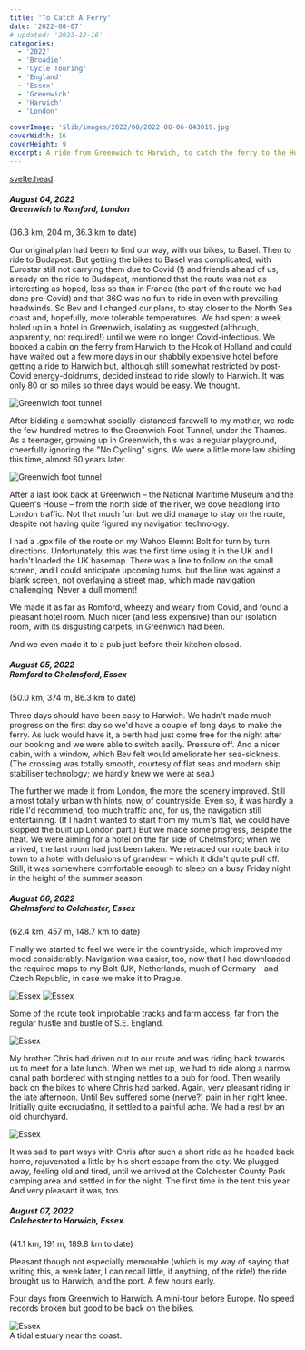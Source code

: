 ```yaml
---
title: 'To Catch A Ferry'
date: '2022-08-07'
# updated: '2023-12-16'
categories:
  - '2022'
  - 'Broadie'
  - 'Cycle Touring'
  - 'England'
  - 'Essex'
  - 'Greenwich'
  - 'Harwich'
  - 'London'

coverImage: '$lib/images/2022/08/2022-08-06-043019.jpg'
coverWidth: 16
coverHeight: 9
excerpt: A ride from Greenwich to Harwich, to catch the ferry to the Hook of Holland...
---
```


<script>
	import Callout from '$lib/components/Callout.svelte'
  import Img from '$lib/components/Img.svelte'
</script>

<svelte:head>

<title>2022 UK</title>
</svelte:head>

<section class="card">
  <h5>
    August 04, 2022 <br/>   Greenwich to Romford, London 
  </h5>(36.3 km, 204 m, 36.3 km to date)
  <br /> 
  <p>Our original plan had been to find our way, with our bikes, to Basel. Then to ride to Budapest. But getting the bikes to Basel was complicated, with Eurostar still not carrying them due to Covid (!) and friends ahead of us, already on the ride to Budapest, mentioned that the route was not as interesting as hoped, less so than in France (the part of the route we had done pre-Covid) and that 36C was no fun to ride in even with prevailing headwinds. So Bev and I changed our plans, to stay closer to the North Sea coast and, hopefully, more tolerable temperatures. We had spent a week holed up in a hotel in Greenwich, isolating as suggested (although, apparently, not required!) until we were no longer Covid-infectious. We booked a cabin on the ferry from Harwich to the Hook of Holland and could have waited out a few more days in our shabbily expensive hotel before getting a ride to Harwich but, although still somewhat restricted by post-Covid energy-doldrums, decided instead to ride slowly to Harwich. It was only 80 or so miles so three days would be easy. We thought.</p>
  
  <Img  alt="Greenwich foot tunnel" 
        url="/src/lib/images/2022/08/2022-08-04-042944.jpg" 
        caption="Through the Greenwich Foot Tunnel under the Thames"
  />
  
  <p>After bidding a somewhat socially-distanced farewell to my mother, we rode the few hundred metres to the Greenwich Foot Tunnel, under the Thames. As a teenager, growing up in Greenwich, this was a regular playground, cheerfully ignoring the "No Cycling" signs. We were a little more law abiding this time, almost 60 years later.</p>
  <img alt="Greenwich foot tunnel" src="/images/2022/08/1600/2022-08-04-044035.jpg" />
  <p> After a last look back at Greenwich &ndash; the National Maritime Museum and the Queen's House &ndash; from the north side of the river, we dove headlong into London traffic. Not that much fun but we did manage to stay on the route, despite not having quite figured my navigation technology.</p> 
  <p>I had a .gpx file of the route on my Wahoo Elemnt Bolt for turn by turn directions. Unfortunately, this was the first time using it in the UK and I hadn't loaded the UK basemap. There was a line to follow on the small screen, and I could anticipate upcoming turns, but the line was against a blank screen, not overlaying a street map, which made navigation challenging. Never a dull moment!</p>
  <p>We made it as far as Romford, wheezy and weary from Covid, and found a pleasant hotel room. Much nicer (and less expensive) than our isolation room, with its disgusting carpets, in Greenwich had been.</p>
  <p>And we even made it to a pub just before their kitchen closed.</p>
</section>

<section class="card">
  <h5>
    August 05, 2022 <br/>Romford to Chelmsford, Essex   
  </h5>(50.0 km, 374 m, 86.3 km to date)
  <br /> 
  <p>Three days should have been easy to Harwich. We hadn't made much progress on the first day so we'd have a couple of long days to make the ferry. As luck would have it, a berth had just come free for the night after our booking and we were able to switch easily. Pressure off. And a nicer cabin, with a window, which Bev felt would ameliorate her sea-sickness. (The crossing was totally smooth, courtesy of flat seas and modern ship stabiliser technology; we hardly knew we were at sea.)</p>
  <!-- <img alt="Greenwich foot tunnel" src="/images/2022/08/1600/2022-08-04-042944.jpg" /> -->
  <p>The further we made it from London, the more the scenery improved. Still almost totally urban with hints, now, of countryside. Even so, it was hardly a ride I'd recommend; too much traffic and, for us, the navigation still entertaining. (If I hadn't wanted to start from my mum's flat, we could have skipped the built up London part.) But we made some progress, despite the heat. We were aiming for a hotel on the far side of Chelmsford; when we arrived, the last room had just been taken. We retraced our route back into town to a hotel with delusions of grandeur &ndash; which it didn't quite pull off. Still, it was somewhere comfortable enough to sleep on a busy Friday night in the height of the summer season.</p>
</section>

<section class="card">
  <h5>
    August 06, 2022 <br/> Chelmsford to Colchester, Essex 
  </h5>(62.4 km, 457 m, 148.7 km to date)
  <br />
  <p>Finally we started to feel we were in the countryside, which improved my mood considerably. Navigation was easier, too, now that I had downloaded the required maps to my Bolt (UK, Netherlands, much of Germany - and Czech Republic, in case we make it to Prague.</p>
  <img alt="Essex" src="/images/2022/08/1600/2022-08-06-041300.jpg" />
  <img alt="Essex" src="/images/2022/08/1600/2022-08-06-041508.jpg" />
  <p>Some of the route took improbable tracks and farm access, far from the regular hustle and bustle of S.E. England.</p>
  <img alt="Essex" src="/images/2022/08/1600/2022-08-06-043019.jpg" />
  <p>My brother Chris had driven out to our route and was riding back towards us to meet for a late lunch. When we met up, we had to ride along a narrow canal path bordered with stinging nettles to a pub for food. Then wearily back on the bikes to where Chris had parked. Again, very pleasant riding in the late afternoon. Until Bev suffered some (nerve?) pain in her right knee. Initially quite excruciating, it settled to a painful ache. We had a rest by an old churchyard.</p>
  <img alt="Essex" src="/images/2022/08/1600/2022-08-06-091702.jpg" />
  <p>It was sad to part ways with Chris after such a short ride as he headed back home, rejuvenated a little by his short escape from the city. We plugged away, feeling old and tired, until we arrived at the Colchester County Park camping area and settled in for the night. The first time in the tent this year. And very pleasant it was, too.</p>
</section>

<section class="card">
  <h5>
    August 07, 2022 <br/> Colchester to Harwich, Essex.  
  </h5>(41.1 km, 191 m, 189.8 km to date)
  <br /> 
  <p>Pleasant though not especially memorable (which is my way of saying that writing this, a week later, I can recall little, if anything, of the ride!) the ride brought us to Harwich, and the port. A few hours early.</p>
  <p>Four days from Greenwich to Harwich. A mini-tour before Europe. No speed records broken but good to be back on the bikes.</p>
  <img alt="Essex" src="/images/2022/08/1600/2022-08-07-041043.jpg" />
  <div class="caption">A tidal estuary near the coast.</div>
 
</section>
